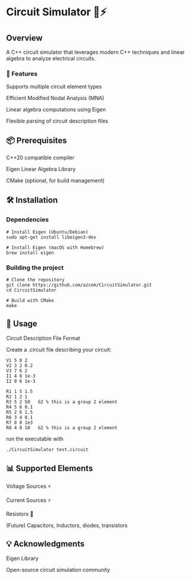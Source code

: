 # Circuit Simulator 🔌⚡

## Overview

A C++ circuit simulator that leverages modern C++ techniques and linear algebra to analyze electrical circuits.

### 🚀 Features

Supports multiple circuit element types

Efficient Modified Nodal Analysis (MNA)

Linear algebra computations using Eigen

Flexible parsing of circuit description files

## 📦 Prerequisites

C++20 compatible compiler

Eigen Linear Algebra Library

CMake (optional, for build management)

## 🛠 Installation

### Dependencies
```code
# Install Eigen (Ubuntu/Debian)
sudo apt-get install libeigen3-dev

# Install Eigen (macOS with Homebrew)
brew install eigen
```
### Building the project
```code
# Clone the repository
git clone https://github.com/azcem/CircuitSimulator.git
cd CircuitSimulator

# Build with CMake
make
```

## 📝 Usage
Circuit Description File Format

Create a .circuit file describing your circuit:
```code
V1 5 0 2
V2 3 2 0.2
V3 7 6 2
I1 4 8 1e-3
I2 0 6 1e-3

R1 1 5 1.5
R2 1 2 1
R3 5 2 50	G2 % this is a group 2 element
R4 5 6 0.1
R5 2 6 1.5
R6 3 4 0.1
R7 8 0 1e3
R8 4 0 10	G2 % this is a group 2 element

```

run the executable with
```code
./CircuitSimulator test.circuit
```

## 📊 Supported Elements

Voltage Sources ⚡

Current Sources ⚡

Resistors 🔌

(Future) Capacitors, Inductors, diodes, transistors

## 💡 Acknowledgments

Eigen Library

Open-source circuit simulation community
